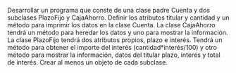 Desarrollar un programa que conste de una clase padre Cuenta y dos subclases PlazoFijo y CajaAhorro. 
Definir los atributos titular y cantidad y un método para imprimir los datos en la clase Cuenta. 
La clase CajaAhorro tendrá un método para heredar los datos y uno para mostrar la información. 
La clase PlazoFijo tendrá dos atributos propios, plazo e interés. 
Tendrá un método para obtener el importe del interés (cantidad*interés/100) y otro método para mostrar la información, datos del titular plazo, interés y total de interés. 
Crear al menos un objeto de cada subclase. 